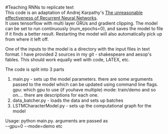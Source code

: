 #Teaching RNNs to replicate text<br>
This code is an adaptation of Andrej Karpathy's [The unreasonable effectiveness of Recurrent Neural Networks](http://karpathy.github.io/2015/05/21/rnn-effectiveness/).<br>
It uses tensorflow with multi layer GRUs and gradient clipping. The model can be set to run continuously (num_epochs=0), and saves the model to file if it finds a better result. Restarting the model will also automatically pick up from where it left off.<br>

One of the inputs to the model is a directory with the input files in text format. I have provided 2 sources in my git - shakespeare and aesop's fables. This should work equally well with code, LATEX, etc.<br>

The code is split into 3 parts <br>
1. main.py - sets up the model parameters. there are some arguments passed to the model which can be updated using command line flags.<br>
gpu: which gpu to use (if youhave multiple)
mode: train/demo
and so on.... there are descriptions for each one.
2. data_batcher.py - loads the data and sets up batches
3. LSTMCharacterModel.py - sets up the computational graph for the model

Usage: python main.py. arguments are passed as <br>
--gpu=0 --mode=demo etc
